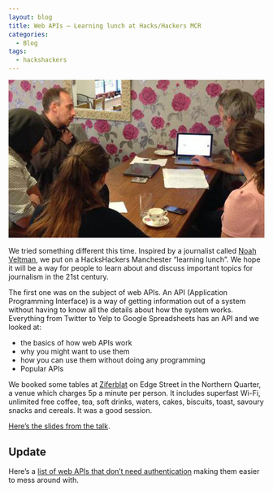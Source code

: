 ```yaml
---
layout: blog
title: Web APIs — Learning lunch at Hacks/Hackers MCR
categories:
  - Blog
tags:
  - hackshackers
---
```

![hackshackers web apis lunch](/images/blog-hackshackers-web-apis.jpg)

We tried something different this time. Inspired by a journalist called [Noah Veltman](https://github.com/veltman/learninglunches), we put on a HacksHackers Manchester &#8220;learning lunch&#8221;. We hope it will be a way for people to learn about and discuss important topics for journalism in the 21st century.

The first one was on the subject of web APIs. An API (Application Programming Interface) is a way of getting information out of a system without having to know all the details about how the system works. Everything from Twitter to Yelp to Google Spreadsheets has an API and we looked at:

  * the basics of how web APIs work
  * why you might want to use them
  * how you can use them without doing any programming
  * Popular APIs

We booked some tables at [Ziferblat](http://www.ziferblat.co.uk) on Edge Street in the Northern Quarter, a venue which charges 5p a minute per person. It includes superfast Wi-Fi, unlimited free coffee, tea, soft drinks, waters, cakes, biscuits, toast, savoury snacks and cereals. It was a good session.

[Here&#8217;s the slides from the talk](http://labs.wearethoughtfox.com/slides/web-apis).

## Update

Here&#8217;s a [list of web APIs that don&#8217;t need authentication](https://gist.github.com/afeld/4952991) making them easier to mess around with.
